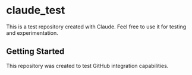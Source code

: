 # claude_test

This is a test repository created with Claude. Feel free to use it for testing and experimentation.

## Getting Started

This repository was created to test GitHub integration capabilities.